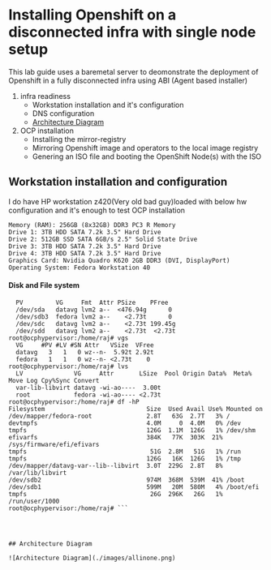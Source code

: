 # Installing Openshift on a disconnected infra with single node setup

This lab guide uses a baremetal server to deomonstrate the deployment of Openshift in a fully disconnected infra using ABI (Agent based installer)

1) infra readiness
    * Workstation installation and it's configuration
    * DNS configuration
    * [Architecture Diagram](#architecture-diagram)
2) OCP installation
    * Installing the mirror-registry
    * Mirroring Openshift image and operators to the local image registry
    * Genering an ISO file and booting the OpenShift Node(s) with the ISO

## Workstation installation and configuration

I do have HP workstation z420(Very old bad guy)loaded with below hw configuration and it's enough to test OCP installation

```Processors: 2x (3.00 GHz) 10-Core Intel Xeon E5-2690V2 Processors [multi threading enabled, so total 40 vcps]
Memory (RAM): 256GB (8x32GB) DDR3 PC3 R Memory
Drive 1: 3TB HDD SATA 7.2k 3.5" Hard Drive
Drive 2: 512GB SSD SATA 6GB/s 2.5" Solid State Drive 
Drive 3: 3TB HDD SATA 7.2k 3.5" Hard Drive
Drive 4: 3TB HDD SATA 7.2k 3.5" Hard Drive
Graphics Card: Nvidia Quadro K620 2GB DDR3 (DVI, DisplayPort)
Operating System: Fedora Workstation 40
```

#### Disk and File system 

```root@ocphypervisor:/home/raj# pvs
  PV         VG     Fmt  Attr PSize    PFree  
  /dev/sda   datavg lvm2 a--  <476.94g      0 
  /dev/sdb3  fedora lvm2 a--    <2.73t      0 
  /dev/sdc   datavg lvm2 a--    <2.73t 199.45g
  /dev/sdd   datavg lvm2 a--    <2.73t  <2.73t
root@ocphypervisor:/home/raj# vgs
  VG     #PV #LV #SN Attr   VSize  VFree
  datavg   3   1   0 wz--n-  5.92t 2.92t
  fedora   1   1   0 wz--n- <2.73t    0 
root@ocphypervisor:/home/raj# lvs
  LV              VG     Attr       LSize  Pool Origin Data%  Meta%  Move Log Cpy%Sync Convert
  var-lib-libvirt datavg -wi-ao----  3.00t                                                    
  root            fedora -wi-ao---- <2.73t                                                    
root@ocphypervisor:/home/raj# df -hP
Filesystem                            Size  Used Avail Use% Mounted on
/dev/mapper/fedora-root               2.8T   63G  2.7T   3% /
devtmpfs                              4.0M     0  4.0M   0% /dev
tmpfs                                 126G  1.1M  126G   1% /dev/shm
efivarfs                              384K   77K  303K  21% /sys/firmware/efi/efivars
tmpfs                                  51G  2.8M   51G   1% /run
tmpfs                                 126G   16K  126G   1% /tmp
/dev/mapper/datavg-var--lib--libvirt  3.0T  229G  2.8T   8% /var/lib/libvirt
/dev/sdb2                             974M  368M  539M  41% /boot
/dev/sdb1                             599M   20M  580M   4% /boot/efi
tmpfs                                  26G  296K   26G   1% /run/user/1000
root@ocphypervisor:/home/raj# ```




## Architecture Diagram

![Architecture Diagram](./images/allinone.png)


